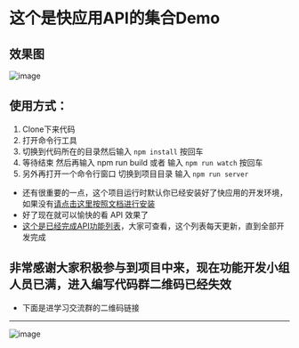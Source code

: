 # 这个是快应用API的集合Demo
## 效果图
![image](https://github.com/l455202325/APIDemo/blob/master/images/scan.gif)
## 使用方式：
1. Clone下来代码
2. 打开命令行工具
3. 切换到代码所在的目录然后输入 `npm install`  按回车
4. 等待结束 然后再输入 npm run build 或者 输入 `npm run watch` 按回车
5. 另外再打开一个命令行窗口 切换到项目目录 输入 `npm run server`

- 还有很重要的一点，这个项目运行时默认你已经安装好了快应用的开发环境，如果没有[请点击这里按照文档进行安装](https://doc.quickapp.cn/tutorial/getting-started/build-environment.html)
- 好了现在就可以愉快的看 API 效果了
- [这个是已经完成API功能列表](https://github.com/l455202325/APIDemo/blob/master/completeList.md)，大家可查看，这个列表每天更新，直到全部开发完成


## 非常感谢大家积极参与到项目中来，现在功能开发小组人员已满，进入编写代码群二维码已经失效
- 下面是进学习交流群的二维码链接
----------
![image](https://github.com/l455202325/APIDemo/blob/master/images/group.jpg)
